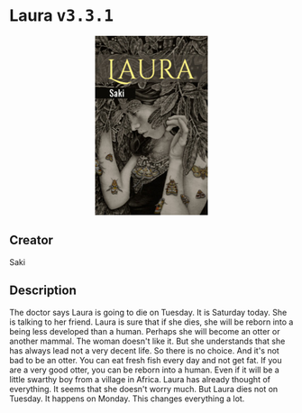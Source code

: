 
# Laura <kbd>v3.3.1</kbd>

<center>
  <img src="./cover-1024.jpg"/>
</center>

## Creator
Saki

## Description
The doctor says Laura is going to die on Tuesday. It is Saturday today. She is talking to her friend. Laura is sure that if she dies, she will be reborn into a being less developed than a human. Perhaps she will become an otter or another mammal. The woman doesn't like it. But she understands that she has always lead not a very decent life. So there is no choice. And it's not bad to be an otter. You can eat fresh fish every day and not get fat. If you are a very good otter, you can be reborn into a human. Even if it will be a little swarthy boy from a village in Africa. Laura has already thought of everything. It seems that she doesn't worry much. But Laura dies not on Tuesday. It happens on Monday. This changes everything a lot. 
